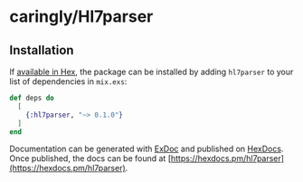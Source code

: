 # caringly/Hl7parser

## Installation

If [available in Hex](https://hex.pm/docs/publish), the package can be installed
by adding `hl7parser` to your list of dependencies in `mix.exs`:

```elixir
def deps do
  [
    {:hl7parser, "~> 0.1.0"}
  ]
end
```

Documentation can be generated with [ExDoc](https://github.com/elixir-lang/ex_doc)
and published on [HexDocs](https://hexdocs.pm). Once published, the docs can
be found at [https://hexdocs.pm/hl7parser](https://hexdocs.pm/hl7parser).

